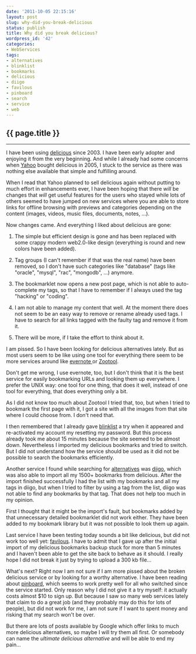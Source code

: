 ```yaml
---
date: '2011-10-05 22:15:16'
layout: post
slug: why-did-you-break-delicious
status: publish
title: Why did you break delicious?
wordpress_id: '42'
categories:
- WebServices
tags:
- alternatives
- blinklist
- bookmarks
- delicious
- diigo
- favilous
- pinboard
- search
- service
- web
---
```


{{ page.title }}
----------------
----------------

I have been using [delicious](http://delicious.com) since 2003. I have been early adopter and enjoying it from the very beginning. And while I already had some concerns when [Yahoo](http://www.yahoo.com) bought delicious in 2005, I stuck to the service as there was nothing else available that simple and fulfilling around.

When I read that Yahoo planned to sell delicious again without putting to much effort in enhancements ever, I have been hoping that there _will_ be changes that _will_ get useful features for the users who stayed while lots of others seemed to have jumped on new services where you are able to store links for offline browsing with previews and categories depending on the content (images, videos, music files, documents, notes, ...).

Now changes came. And everything I liked about delicious are gone:



	
  1. The simple but efficient design is gone and has been replaced with some crappy modern web2.0-like design (everything is round and new colors have been added).

	
  2. Tag groups (I can't remember if that was the real name) have been removed, so I don't have such categories like "database" (tags like "oracle", "mysql", "rac", "mongodb", ...) anymore.

	
  3. The bookmarklet now opens a new post page, which is not able to auto-complete my tags, so that I have to remember if I always used the tag "hacking" or "coding".

	
  4. I am not able to manage my content that well. At the moment there does not seem to be an easy way to remove or rename already used tags. I have to search for all links tagged with the faulty tag and remove it from it.

	
  5. There will be more, if I take the effort to think about it.


I am pissed. So I have been looking for delicious alternatives lately. But as most users seem to be like using one tool for everything there seem to be more services around like [evernote ](http://evernote.com/)or [Zootool](http://zootool.com/).

Don't get me wrong, I use evernote, too, but I don't think that it is the best service for easily bookmarking URLs and looking them up everywhere. I prefer the UNIX way: one tool for one thing, that does it well, instead of one tool for everything, that does everything only a bit.

As I did not know too much about Zootool I tried that, too, but when I tried to bookmark the first page with it, I got a site with all the images from that site where I could choose from. I don't need that.

I then remembered that I already gave [blinklist](http://blinklist.com) a try when it appeared and re-activated my account my resetting my password. But this process already took me about 15 minutes because the site seemed to be almost down. Nevertheless I imported my delicious bookmarks and tried to switch. But I did not understand how the service should be used as it did not be possible to search the bookmarks efficiently.

Another service I found while searching for [alternatives](http://www.google.de/search?q=delicious+alternatives) was [diigo](http://www.diigo.com/), which was also able to import all my 1500+ bookmarks from delicious. After the import finished successfully I had the list with my bookmarks and all my tags in diigo, but when I tried to filter by using a tag from the list, diigo was not able to find any bookmarks by that tag. That does not help too much in my opinion.

First I thought that it might be the import's fault, but bookmarks added by that unnecessary detailed bookmarklet did not work either. They have been added to my bookmark library but it was not possible to look them up again.

Last service I have been testing today sounds a bit like delicious, but did not work too well yet: [favilous](http://favilous.com). I have to admit that I gave up after the initial import of my delicious bookmarks backup stuck for more than 5 minutes and I haven't been able to get the site back to behave as it should. I really hope I did not break it just by trying to upload a 300 kb file...

What's next? Right now I am not sure if I am more pissed about the broken delicious service or by looking for a worthy alternative. I have been reading about [pinboard](http://pinboard.in/), which seems to work pretty well for all who switched since the service started. Only reason why I did not give it a try myself: it actually costs almost $10 to sign up. But because I saw so many web services lately that claim to do a great job (and they probably may do this for lots of people), but did not work for me, I am not sure if I want to spent money and risking that my search won't be over.

But there are lots of posts available by Google which offer links to much more delicious alternatives, so maybe I will try them all first. Or somebody can name the _ultimate delicious alternative_ and will be able to end my pain...


